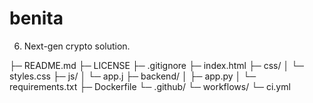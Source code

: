 # benita
6. Next-gen crypto solution.

├─ README.md
├─ LICENSE
├─ .gitignore
├─ index.html
├─ css/
│  └─ styles.css
├─ js/
│  └─ app.j
├─ backend/
│  ├─ app.py
│  └─ requirements.txt
├─ Dockerfile
└─ .github/
   └─ workflows/
      └─ ci.yml
